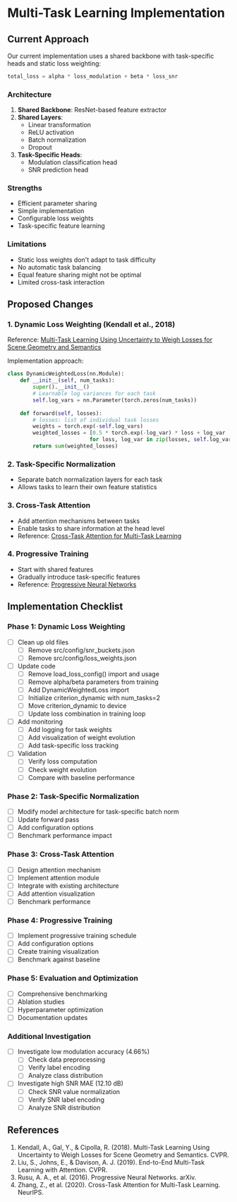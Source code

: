 # Multi-Task Learning Implementation

## Current Approach

Our current implementation uses a shared backbone with task-specific heads and static loss weighting:

```python
total_loss = alpha * loss_modulation + beta * loss_snr
```

### Architecture
1. **Shared Backbone**: ResNet-based feature extractor
2. **Shared Layers**: 
   - Linear transformation
   - ReLU activation
   - Batch normalization
   - Dropout
3. **Task-Specific Heads**:
   - Modulation classification head
   - SNR prediction head

### Strengths
- Efficient parameter sharing
- Simple implementation
- Configurable loss weights
- Task-specific feature learning

### Limitations
- Static loss weights don't adapt to task difficulty
- No automatic task balancing
- Equal feature sharing might not be optimal
- Limited cross-task interaction

## Proposed Changes

### 1. Dynamic Loss Weighting (Kendall et al., 2018)
Reference: [Multi-Task Learning Using Uncertainty to Weigh Losses for Scene Geometry and Semantics](https://arxiv.org/abs/1705.07115)

Implementation approach:
```python
class DynamicWeightedLoss(nn.Module):
    def __init__(self, num_tasks):
        super().__init__()
        # Learnable log variances for each task
        self.log_vars = nn.Parameter(torch.zeros(num_tasks))
        
    def forward(self, losses):
        # losses: list of individual task losses
        weights = torch.exp(-self.log_vars)
        weighted_losses = [0.5 * torch.exp(-log_var) * loss + log_var 
                          for loss, log_var in zip(losses, self.log_vars)]
        return sum(weighted_losses)
```

### 2. Task-Specific Normalization
- Separate batch normalization layers for each task
- Allows tasks to learn their own feature statistics

### 3. Cross-Task Attention
- Add attention mechanisms between tasks
- Enable tasks to share information at the head level
- Reference: [Cross-Task Attention for Multi-Task Learning](https://arxiv.org/abs/2007.02808)

### 4. Progressive Training
- Start with shared features
- Gradually introduce task-specific features
- Reference: [Progressive Neural Networks](https://arxiv.org/abs/1606.04671)

## Implementation Checklist

### Phase 1: Dynamic Loss Weighting
- [ ] Clean up old files
  - [ ] Remove src/config/snr_buckets.json
  - [ ] Remove src/config/loss_weights.json
- [ ] Update code
  - [ ] Remove load_loss_config() import and usage
  - [ ] Remove alpha/beta parameters from training
  - [ ] Add DynamicWeightedLoss import
  - [ ] Initialize criterion_dynamic with num_tasks=2
  - [ ] Move criterion_dynamic to device
  - [ ] Update loss combination in training loop
- [ ] Add monitoring
  - [ ] Add logging for task weights
  - [ ] Add visualization of weight evolution
  - [ ] Add task-specific loss tracking
- [ ] Validation
  - [ ] Verify loss computation
  - [ ] Check weight evolution
  - [ ] Compare with baseline performance

### Phase 2: Task-Specific Normalization
- [ ] Modify model architecture for task-specific batch norm
- [ ] Update forward pass
- [ ] Add configuration options
- [ ] Benchmark performance impact

### Phase 3: Cross-Task Attention
- [ ] Design attention mechanism
- [ ] Implement attention module
- [ ] Integrate with existing architecture
- [ ] Add attention visualization
- [ ] Benchmark performance

### Phase 4: Progressive Training
- [ ] Implement progressive training schedule
- [ ] Add configuration options
- [ ] Create training visualization
- [ ] Benchmark against baseline

### Phase 5: Evaluation and Optimization
- [ ] Comprehensive benchmarking
- [ ] Ablation studies
- [ ] Hyperparameter optimization
- [ ] Documentation updates

### Additional Investigation
- [ ] Investigate low modulation accuracy (4.66%)
  - [ ] Check data preprocessing
  - [ ] Verify label encoding
  - [ ] Analyze class distribution
- [ ] Investigate high SNR MAE (12.10 dB)
  - [ ] Check SNR value normalization
  - [ ] Verify SNR label encoding
  - [ ] Analyze SNR distribution

## References
1. Kendall, A., Gal, Y., & Cipolla, R. (2018). Multi-Task Learning Using Uncertainty to Weigh Losses for Scene Geometry and Semantics. CVPR.
2. Liu, S., Johns, E., & Davison, A. J. (2019). End-to-End Multi-Task Learning with Attention. CVPR.
3. Rusu, A. A., et al. (2016). Progressive Neural Networks. arXiv.
4. Zhang, Z., et al. (2020). Cross-Task Attention for Multi-Task Learning. NeurIPS. 